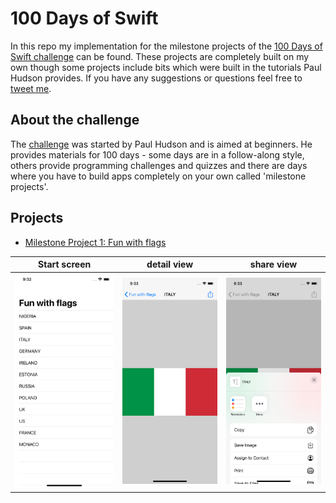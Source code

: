 # 100 Days of Swift
In this repo my implementation for the milestone projects of the [100 Days of Swift challenge](https://www.hackingwithswift.com/100) can be found. These projects are completely built on my own though some projects include bits which were built in the tutorials Paul Hudson provides. 
If you have any suggestions or questions feel free to [tweet me](https://twitter.com/niiklaas).


## About the challenge
The [challenge](https://www.hackingwithswift.com/100) was started by Paul Hudson and is aimed at beginners. He provides materials for 100 days - some days are in a follow-along style, others provide programming challenges and quizzes and there are days where you have to build apps completely on your own called 'milestone projects'. 


## Projects 

* [Milestone Project 1: Fun with flags](https://github.com/euklit/100DaysOfSwift/tree/master/MilestoneProject1)


Start screen            |  detail view |  share view
:-------------------------:|:-------------------------:|:-------------------------:
![](https://github.com/euklit/100DaysOfSwift/blob/master/MilestoneProject1/Screenshots/mainscreen.png)  |  ![](https://github.com/euklit/100DaysOfSwift/blob/master/MilestoneProject1/Screenshots/detailview.png) | ![](https://github.com/euklit/100DaysOfSwift/blob/master/MilestoneProject1/Screenshots/activityview.png)

